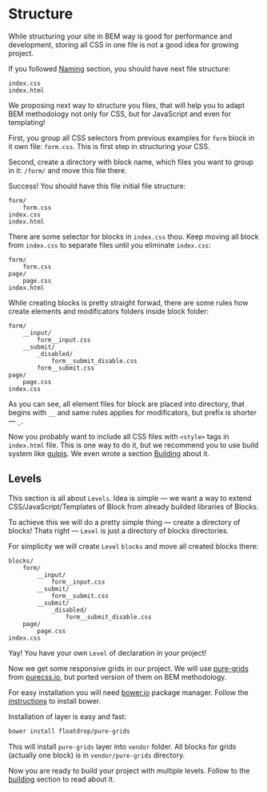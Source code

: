 # Structure

While structuring your site in BEM way is good for performance and development, storing all CSS in one file is not a good idea for growing project.

If you followed [Naming](/naming.html) section, you should have next file structure:

```
index.css
index.html
```

We proposing next way to structure you files, that will help you to adapt BEM methodology not only for CSS, but for JavaScript and even for templating!

First, you group all CSS selectors from previous examples for `form` block in it own file: `form.css`. This is first step in structuring your CSS.

Second, create a directory with block name, which files you want to group in it: `/form/` and move this file there.

Success! You should have this file initial file structure:

```
form/
    form.css
index.css
index.html
```

There are some selector for blocks in `index.css` thou. Keep moving all block from `index.css` to separate files until you eliminate `index.css`:

```
form/
    form.css
page/
    page.css
index.html
```

While creating blocks is pretty straight forwad, there are some rules how create elements and modificators folders inside block folder:

```
form/
    __input/
        form__input.css
    __submit/
        _disabled/
            form__submit_disable.css
        form__submit.css
page/
    page.css
index.css
```

As you can see, all element files for block are placed into directory, that begins with `__` and same rules applies for modificators, but prefix is shorter — `_`.

Now you probably want to include all CSS files with `<style>` tags in `index.html` file. This is one way to do it, but we recommend you to use build system like [gulpjs][gulp]. We even wrote a section [Building](/building.html) about it.

## Levels

This section is all about `Levels`. Idea is simple — we want a way to extend CSS/JavaScript/Templates of Block from already builded libraries of Blocks.

To achieve this we will do a pretty simple thing — create a directory of blocks! Thats right — `Level` is just a directory of blocks directories.

For simplicity we will create `Level` `blocks` and move all created blocks there:

```
blocks/
    form/
        __input/
            form__input.css
        __submit/
            form__submit.css
        __submit/
            _disabled/
                form__submit_disable.css
    page/
        page.css
index.css
```

Yay! You have your own `Level` of declaration in your project!

Now we get some responsive grids in our project. We will use [pure-grids][pure-grids] from [purecss.io][purecss-grids], but ported version of them on BEM methodology.

For easy installation you will need [bower.io](https://bower.io) package manager. Follow the [instructions](http://bower.io/#install-bower) to install bower.

Installation of layer is easy and fast:

```bash
bower install floatdrop/pure-grids
```

This will install `pure-grids` layer into `vendor` folder. All blocks for grids (actually one block) is in `vendor/pure-grids` directory.

Now you are ready to build your project with multiple levels.
Follow to the [building](/building.html) section to read about it.

[gulp]: https://github.com/gulpjs/gulp
[pure-grids]: https://github.com/floatdrop/pure-grids
[purecss-grids]: http://purecss.io/grids/
